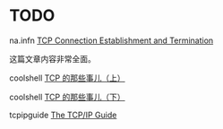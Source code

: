 # TODO



na.infn [TCP Connection Establishment and Termination](http://people.na.infn.it/~garufi/didattica/CorsoAcq/Trasp/Lezione9/tcpip_ill/tcp_conn.htm)

这篇文章内容非常全面。



coolshell [TCP 的那些事儿（上）](https://coolshell.cn/articles/11564.html)

coolshell [TCP 的那些事儿（下）](https://coolshell.cn/articles/11609.html)



tcpipguide [The TCP/IP Guide](http://www.tcpipguide.com/free/index.htm)